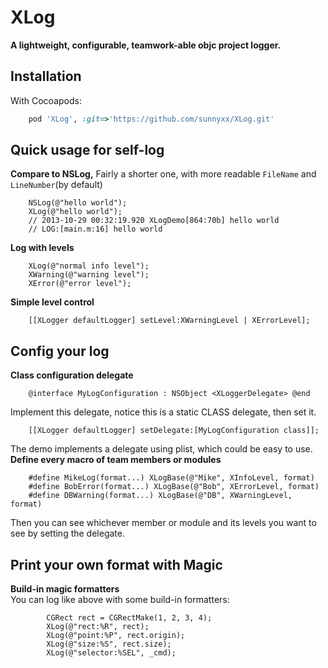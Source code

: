 XLog
====
**A lightweight, configurable, teamwork-able objc project logger.**
## Installation
With Cocoapods:
``` ruby
	pod 'XLog', :git=>'https://github.com/sunnyxx/XLog.git'
```
## Quick usage for self-log
**Compare to NSLog,** Fairly a shorter one, with more readable `FileName` and `LineNumber`(by default)
``` objc
	NSLog(@"hello world");
	XLog(@"hello world");
	// 2013-10-29 00:32:19.920 XLogDemo[864:70b] hello world
	// LOG:[main.m:16] hello world
```
**Log with levels**
``` objc
	XLog(@"normal info level");
	XWarning(@"warning level");
	XError(@"error level");
```
**Simple level control**
``` objc
 	[[XLogger defaultLogger] setLevel:XWarningLevel | XErrorLevel];
```
## Config your log  
**Class configuration delegate**
``` objc
	@interface MyLogConfiguration : NSObject <XLoggerDelegate> @end
```
Implement this delegate, notice this is a static CLASS delegate, then set it.
``` objc
	[[XLogger defaultLogger] setDelegate:[MyLogConfiguration class]];
```
The demo implements a delegate using plist, which could be easy to use.  
**Define every macro of team members or modules**
``` objc
	#define MikeLog(format...) XLogBase(@"Mike", XInfoLevel, format)
	#define BobError(format...) XLogBase(@"Bob", XErrorLevel, format)
	#define DBWarning(format...) XLogBase(@"DB", XWarningLevel, format)
```
Then you can see whichever member or module and its levels you want to see by setting the delegate.
## Print your own format with Magic
**Build-in magic formatters**  
You can log like above with some build-in formatters:
``` objc
        CGRect rect = CGRectMake(1, 2, 3, 4);
        XLog(@"rect:%R", rect);
        XLog(@"point:%P", rect.origin);
        XLog(@"size:%S", rect.size);
        XLog(@"selector:%SEL", _cmd);
```
